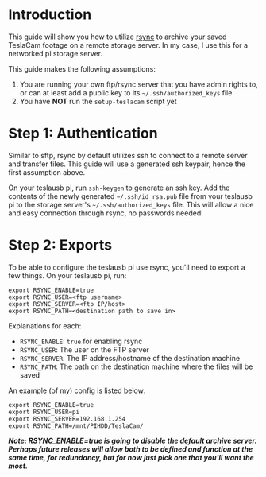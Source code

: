 # Introduction
This guide will show you how to utilize [rsync](https://rsync.samba.org/) to archive your saved TeslaCam footage on a remote storage server. In my case, I use this for a networked pi storage server.

This guide makes the following assumptions:
1. You are running your own ftp/rsync server that you have admin rights to, or can at least add a public key to its `~/.ssh/authorized_keys` file
2. You have **NOT** run the `setup-teslacam` script yet
# Step 1: Authentication
Similar to sftp, rsync by default utilizes ssh to connect to a remote server and transfer files. This guide will use a generated ssh keypair, hence the first assumption above.

On your teslausb pi, run `ssh-keygen` to generate an ssh key. Add the contents of the newly generated `~/.ssh/id_rsa.pub` file from your teslausb pi to the storage server's `~/.ssh/authorized_keys` file. This will allow a nice and easy connection through rsync, no passwords needed!

# Step 2: Exports
To be able to configure the teslausb pi use rsync, you'll need to export a few things. On your teslausb pi, run:

```
export RSYNC_ENABLE=true
export RSYNC_USER=<ftp username>
export RSYNC_SERVER=<ftp IP/host>
export RSYNC_PATH=<destination path to save in>
```

Explanations for each:  
* `RSYNC_ENABLE`: `true` for enabling rsync
* `RSYNC_USER`: The user on the FTP server
* `RSYNC_SERVER`: The IP address/hostname of the destination machine
* `RSYNC_PATH`: The path on the destination machine where the files will be saved

An example (of my) config is listed below:

```
export RSYNC_ENABLE=true
export RSYNC_USER=pi
export RSYNC_SERVER=192.168.1.254
export RSYNC_PATH=/mnt/PIHDD/TeslaCam/
```
***Note: RSYNC_ENABLE=true is going to disable the default archive server. Perhaps future releases will allow both to be defined and function at the same time, for redundancy, but for now just pick one that you'll want the most.***